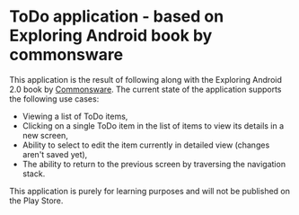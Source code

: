 # ToDo application - based on Exploring Android book by commonsware

This application is the result of following along with the Exploring Android 2.0 book by [Commonsware](https://commonsware.com/AndExplore/). The current state of the application supports the following use cases:

- Viewing a list of ToDo items,
- Clicking on a single ToDo item in the list of items to view its details in a new screen,
- Ability to select to edit the item currently in detailed view (changes aren't saved yet),
- The ability to return to the previous screen by traversing the navigation stack.

This application is purely for learning purposes and will not be published on the Play Store.
